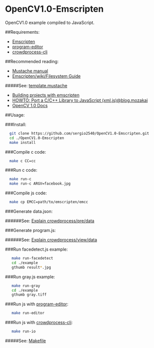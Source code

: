OpenCV1.0-Emscripten 
===========

OpenCV1.0 example compiled to JavaScript. 

##Requirements:
  * [Emscripten](https://github.com/kripken/emscripten/wiki/Tutorial)
  * [program-editor](https://github.com/crowdprocess/program-editor)
  * [crowdprocess-cli](https://github.com/CrowdProcess/crp-cli)

##Recommended reading:
 * [Mustache manual](http://mustache.github.io/mustache.5.html)
 * [Emscripten/wiki/Filesystem Guide](https://github.com/kripken/emscripten/wiki/Filesystem-Guide)
  
#####See: [template.mustache](https://github.com/sergio2540/FireSim-Emscripten/blob/master/crowdprocess/pre/template/template.mustache)

 * [Building projects with emscripten](https://github.com/kripken/emscripten/wiki/Building-Projects)
 * [HOWTO: Port a C/C++ Library to JavaScript (xml.js)@blog.mozakai](http://mozakai.blogspot.pt/2012/03/howto-port-cc-library-to-javascript.html)
 * [OpenCV 1.0 Docs](http://www.cognotics.com/opencv/docs/1.0/)


##Usage:

###Install: 

```bash
  git clone https://github.com/sergio2540/OpenCV1.0-Emscripten.git
  cd ./OpenCV1.0-Emscripten 
  make install
```

###Compile c code: 

```bash
  make c CC=cc
```
###Run c code: 

```bash
  make run-c
  make run-c ARGV=facebook.jpg
```
###Compile js code: 

```bash 
  make cp EMCC=path/to/emscripten/emcc
```
###Generate data.json:

######See: [Explain crowdprocess/pre/data](https://gist.github.com/sergio2540/b5b45f9e13e533ea056d)

###Generate program.js:

######See: [Explain crowdprocess/view/data](https://gist.github.com/sergio2540/fac873fccde43bb98b44)

###Run facedetect.js example: 

```bash
   make run-facedetect
   cd ./example
   gthumb result*.jpg
```

###Run gray.js example: 

```bash
   make run-gray
   cd ./example
   gthumb gray.tiff
```

###Run js with [program-editor](https://github.com/crowdprocess/program-editor): 

```bash
   make run-editor
```
###Run js with [crowdprocess-cli](https://github.com/CrowdProcess/crp-cli):
```bash
   make run-io
```

#####See: [Makefile](https://github.com/sergio2540/OpenCV1.0-Emscripten/blob/master/Makefile)
